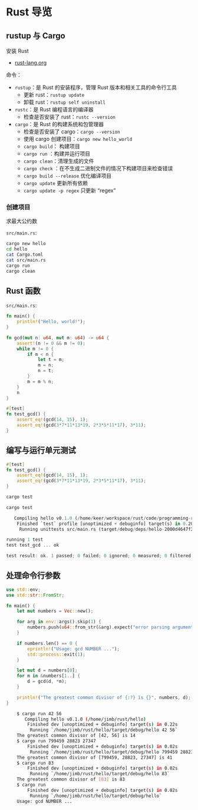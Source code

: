 # Rust 导览
## rustup 与 Cargo
安装 Rust

- [rust-lang.org](https://www.rust-lang.org/learn/get-started)

命令：

- `rustup`：是 Rust 的安装程序，管理 Rust 版本和相关工具的命令行工具
  - 更新 rust：`rustup update`
  - 卸载 rust：`rustup self uninstall`
- `rustc`：是 Rust 编程语言的编译器
  - 检查是否安装了 rust：`rustc --version`
- `cargo`：是 Rust 的构建系统和包管理器
  - 检查是否安装了 cargo：`cargo --version`
  - 使用 cargo 创建项目：`cargo new hello_world`
  - `cargo build`： 构建项目
  - `cargo run` ：构建并运行项目
  - `cargo clean`：清理生成的文件 
  - `cargo check` ：在不生成二进制文件的情况下构建项目来检查错误
  - `cargo build --release` 优化编译项目
  - `cargo update` 更新所有依赖
  - `cargo update -p regex` 只更新 “regex”

### 创建项目

求最大公约数


`src/main.rs`:

```sh
cargo new hello
cd hello
cat Cargo.toml
cat src/main.rs
cargo run
cargo clean
```
## Rust 函数
`src/main.rs`:

```rs
fn main() {
    println!("Hello, world!");
}

fn gcd(mut n: u64, mut m: u64) -> u64 {
    assert!(n != 0 && m != 0);
    while m != 0 {
        if m < n {
            let t = m;
            m = n;
            n = t;
        }
        m = m % n;
    }
    n
}

#[test]
fn test_gcd() {
    assert_eq!(gcd(14, 15), 1);
    assert_eq!(gcd(3*7*11*13*19, 2*3*5*11*17), 3*11);
}
```
## 编写与运行单元测试
```rs
#[test]
fn test_gcd() {
    assert_eq!(gcd(14, 15), 1);
    assert_eq!(gcd(3*7*11*13*19, 2*3*5*11*17), 3*11);
}
```
```sh
cargo test
```
```rs
cargo test

   Compiling hello v0.1.0 (/home/keer/workspace/rust/code/programming-rust/ch02/hello)
    Finished `test` profile [unoptimized + debuginfo] target(s) in 0.20s
     Running unittests src/main.rs (target/debug/deps/hello-2000d4647f273517)

running 1 test
test test_gcd ... ok

test result: ok. 1 passed; 0 failed; 0 ignored; 0 measured; 0 filtered out; finished in 0.00s
```



## 处理命令行参数
```rs
use std::env;
use std::str::FromStr;

fn main() {
    let mut numbers = Vec::new();

    for arg in env::args().skip(1) {
        numbers.push(u64::from_str(&arg).expect("error parsing argument"));
    }

    if numbers.len() == 0 {
        eprintln!("Usage: gcd NUMBER ...");
        std::process::exit(1);
    }

    let mut d = numbers[0];
    for m in &numbers[1..] {
        d = gcd(d, *m);
    }

    println!("The greatest common divisor of {:?} is {}", numbers, d);
}
```
```sh
    $ cargo run 42 56
       Compiling hello v0.1.0 (/home/jimb/rust/hello)
        Finished dev [unoptimized + debuginfo] target(s) in 0.22s
         Running `/home/jimb/rust/hello/target/debug/hello 42 56`
    The greatest common divisor of [42, 56] is 14
    $ cargo run 799459 28823 27347
        Finished dev [unoptimized + debuginfo] target(s) in 0.02s
         Running `/home/jimb/rust/hello/target/debug/hello 799459 28823 27347`
    The greatest common divisor of [799459, 28823, 27347] is 41
    $ cargo run 83
        Finished dev [unoptimized + debuginfo] target(s) in 0.02s
         Running `/home/jimb/rust/hello/target/debug/hello 83`
    The greatest common divisor of [83] is 83
    $ cargo run
        Finished dev [unoptimized + debuginfo] target(s) in 0.02s
         Running `/home/jimb/rust/hello/target/debug/hello`
    Usage: gcd NUMBER ...
```

